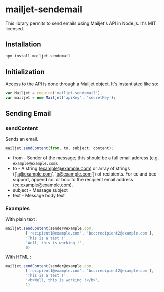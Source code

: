 # mailjet-sendemail
This library permits to send emails using Mailjet's API in Node.js. It's MIT licensed.

## Installation
```bash
npm install mailjet-sendemail
```

## Initialization

Access to the API is done through a Mailjet object. It's instantiated like so:

```javascript
var Mailjet = require('mailjet-sendemail');
var mailjet = new Mailjet('apiKey', 'secretKey');
```

## Sending Email

### sendContent

Sends an email.

```javascript
mailjet.sendContent(from, to, subject, content);
```

* from - Sender of the message; this should be a full email address (e.g. ```example@example.com```).
* to - A string (example@example.com) or array of strings (['a@example.com', 'b@example.com']) of recipients. For cc and bcc support, append cc: or bcc: to the recipient email address (cc:example@example.com).
* subject - Message subject
* text - Message body text

### Examples

With plain text :

```javascript
mailjet.sendContent(sender@example.com,
         ['recipient1@example.com', 'bcc:recipient2@example.com'],
         'This is a test !',
         'Well, this is working !',
         0)
```

With HTML :

```javascript
mailjet.sendContent(sender@example.com,
         ['recipient1@example.com', 'bcc:recipient2@example.com'],
         'This is a test !',
         '<b>Well, this is working !</b>',
         1)
```
